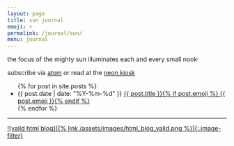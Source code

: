 ```yaml
---
layout: page
title: sun journal
emoji: ☀️
permalink: /journal/sun/
menu: journal
---
```

the focus of the mighty sun illuminates each and every small nook·

subscribe via [atom](https://blog.miso.town/atom?url=https://markza.cafe/journal/sun/) or read at the [neon kiosk](https://kiosk.nightfall.city/blogs.html)

<ul markdown="0">
    {% for post in site.posts %}
        <li>
            <time datetime="{{ post.date | date: "%Y-%m-%d" }}">{{ post.date | date: "%Y-%m-%d" }}</time>
            <a href="{{ post.url }}">{{ post.title }}{% if post.emoji %} {{ post.emoji }}{% endif %}</a></li>
    {% endfor %}
</ul>

---

[![valid html blog]({% link /assets/images/html_blog_valid.png %}){:.image-filter}](https://blog.miso.town/)